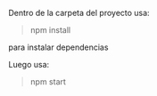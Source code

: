 Dentro de la carpeta del proyecto usa: 
> npm install 

para instalar dependencias

Luego usa:

> npm start
